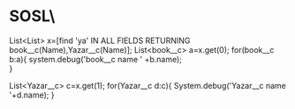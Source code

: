 # SOSL\

List<List<sObject>> x=[find 'ya' IN ALL FIELDS RETURNING book__c(Name),Yazar__c(Name)];
List<book__c> a=x.get(0);
for(book__c b:a){
     system.debug('book__c name ' +b.name);    
}

List<Yazar__c> c=x.get(1);
for(Yazar__c d:c){
    System.debug('Yazar__c name '+d.name);
}
